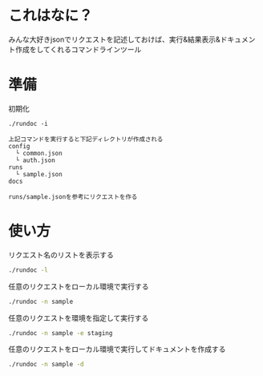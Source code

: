 # これはなに？
みんな大好きjsonでリクエストを記述しておけば、実行&結果表示&ドキュメント作成をしてくれるコマンドラインツール

# 準備
初期化
```
./rundoc -i

上記コマンドを実行すると下記ディレクトリが作成される
config
  └ common.json
  └ auth.json
runs
  └ sample.json
docs

runs/sample.jsonを参考にリクエストを作る
```

# 使い方
リクエスト名のリストを表示する
```bash
./rundoc -l
```

任意のリクエストをローカル環境で実行する
```bash
./rundoc -n sample
```

任意のリクエストを環境を指定して実行する
```bash
./rundoc -n sample -e staging
```

任意のリクエストをローカル環境で実行してドキュメントを作成する
```bash
./rundoc -n sample -d
```
